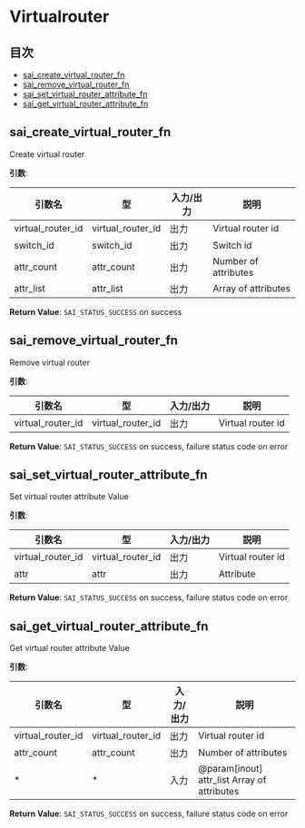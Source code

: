 # Virtualrouter
## 目次

- [sai_create_virtual_router_fn](#sai_create_virtual_router_fn)
- [sai_remove_virtual_router_fn](#sai_remove_virtual_router_fn)
- [sai_set_virtual_router_attribute_fn](#sai_set_virtual_router_attribute_fn)
- [sai_get_virtual_router_attribute_fn](#sai_get_virtual_router_attribute_fn)



## sai_create_virtual_router_fn
Create virtual router

**引数**:

| 引数名 | 型 | 入力/出力 | 説明 |
|--------|----------|-----------|------|
| virtual_router_id | virtual_router_id | 出力 | Virtual router id |
| switch_id | switch_id | 出力 | Switch id |
| attr_count | attr_count | 出力 | Number of attributes |
| attr_list | attr_list | 出力 | Array of attributes |

**Return Value**: `SAI_STATUS_SUCCESS` on success


## sai_remove_virtual_router_fn
Remove virtual router

**引数**:

| 引数名 | 型 | 入力/出力 | 説明 |
|--------|----------|-----------|------|
| virtual_router_id | virtual_router_id | 出力 | Virtual router id |

**Return Value**: `SAI_STATUS_SUCCESS` on success, failure status code on error


## sai_set_virtual_router_attribute_fn
Set virtual router attribute Value

**引数**:

| 引数名 | 型 | 入力/出力 | 説明 |
|--------|----------|-----------|------|
| virtual_router_id | virtual_router_id | 出力 | Virtual router id |
| attr | attr | 出力 | Attribute |

**Return Value**: `SAI_STATUS_SUCCESS` on success, failure status code on error


## sai_get_virtual_router_attribute_fn
Get virtual router attribute Value

**引数**:

| 引数名 | 型 | 入力/出力 | 説明 |
|--------|----------|-----------|------|
| virtual_router_id | virtual_router_id | 出力 | Virtual router id |
| attr_count | attr_count | 出力 | Number of attributes |
| * | * | 入力 | @param[inout] attr_list Array of attributes |

**Return Value**: `SAI_STATUS_SUCCESS` on success, failure status code on error


